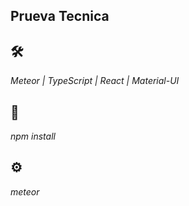 ## Prueva Tecnica

## 🛠️

_Meteor | TypeScript | React | Material-UI_

## 🔧

_npm install_

## ⚙️

_meteor_


